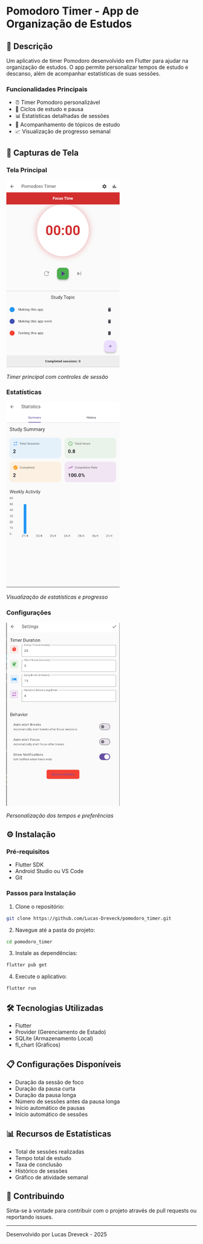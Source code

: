 # Pomodoro Timer - App de Organização de Estudos

## 📱 Descrição
Um aplicativo de timer Pomodoro desenvolvido em Flutter para ajudar na organização de estudos. O app permite personalizar tempos de estudo e descanso, além de acompanhar estatísticas de suas sessões.

### Funcionalidades Principais
- ⏰ Timer Pomodoro personalizável
- 🔄 Ciclos de estudo e pausa
- 📊 Estatísticas detalhadas de sessões
- 📝 Acompanhamento de tópicos de estudo
- 📈 Visualização de progresso semanal

## 📸 Capturas de Tela

<h3>Tela Principal</h3>
<img src="assets/screenshots/timer_screen.png" alt="Timer Principal" width="300"/>
<p><em>Timer principal com controles de sessão</em></p>

<h3>Estatísticas</h3>
<img src="assets/screenshots/statistics_screen.png" alt="Tela de Estatísticas" width="300"/>
<p><em>Visualização de estatísticas e progresso</em></p>

<h3>Configurações</h3>
<img src="assets/screenshots/settings_screen.png" alt="Tela de Configurações" width="300"/>
<p><em>Personalização dos tempos e preferências</em></p>

## ⚙️ Instalação

### Pré-requisitos
- Flutter SDK
- Android Studio ou VS Code
- Git

### Passos para Instalação

1. Clone o repositório:
```bash
git clone https://github.com/Lucas-Dreveck/pomodoro_timer.git
```

2. Navegue até a pasta do projeto:
```bash
cd pomodoro_timer
```

3. Instale as dependências:
```bash
flutter pub get
```

4. Execute o aplicativo:
```bash
flutter run
```

## 🛠️ Tecnologias Utilizadas
- Flutter
- Provider (Gerenciamento de Estado)
- SQLite (Armazenamento Local)
- fl_chart (Gráficos)

## 📋 Configurações Disponíveis
- Duração da sessão de foco
- Duração da pausa curta
- Duração da pausa longa
- Número de sessões antes da pausa longa
- Início automático de pausas
- Início automático de sessões

## 📊 Recursos de Estatísticas
- Total de sessões realizadas
- Tempo total de estudo
- Taxa de conclusão
- Histórico de sessões
- Gráfico de atividade semanal

## 🤝 Contribuindo
Sinta-se à vontade para contribuir com o projeto através de pull requests ou reportando issues.

---
Desenvolvido por Lucas Dreveck - 2025
